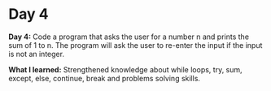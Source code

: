# Day 4

**Day 4:** Code a program that asks the user for a number n and prints the sum of 1 to n. The program will ask the user to re-enter the input if the input is not an integer.

**What I learned:** Strengthened knowledge about while loops, try, sum, except, else, continue, break and problems solving skills.